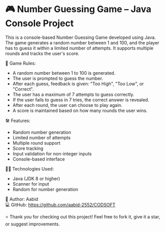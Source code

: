 # 🎮 Number Guessing Game – Java Console Project

This is a console-based Number Guessing Game developed using Java. The game generates a random number between 1 and 100, and the player has to guess it within a limited number of attempts. It supports multiple rounds and tracks the user's score.

🧠 Game Rules:
- A random number between 1 to 100 is generated.
- The user is prompted to guess the number.
- After each guess, feedback is given: "Too High", "Too Low", or "Correct".
- The user has a maximum of 7 attempts to guess correctly.
- If the user fails to guess in 7 tries, the correct answer is revealed.
- After each round, the user can choose to play again.
- A score is maintained based on how many rounds the user wins.

🛠️ Features:
- Random number generation
- Limited number of attempts
- Multiple round support
- Score tracking
- Input validation for non-integer inputs
- Console-based interface

👨‍💻 Technologies Used:
- Java (JDK 8 or higher)
- Scanner for input
- Random for number generation


👤 Author: Aabid  
💻 GitHub: https://github.com/aabid-2552/CODSOFT

⭐ Thank you for checking out this project! Feel free to fork it, give it a star, or suggest improvements.
